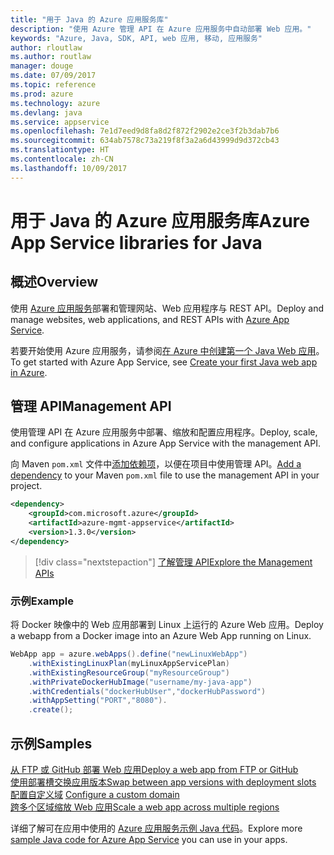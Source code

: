 ```yaml
---
title: "用于 Java 的 Azure 应用服务库"
description: "使用 Azure 管理 API 在 Azure 应用服务中自动部署 Web 应用。"
keywords: "Azure, Java, SDK, API, web 应用, 移动, 应用服务"
author: rloutlaw
ms.author: routlaw
manager: douge
ms.date: 07/09/2017
ms.topic: reference
ms.prod: azure
ms.technology: azure
ms.devlang: java
ms.service: appservice
ms.openlocfilehash: 7e1d7eed9d8fa8d2f872f2902e2ce3f2b3dab7b6
ms.sourcegitcommit: 634ab7578c73a219f8f3a2a6d43999d9d372cb43
ms.translationtype: HT
ms.contentlocale: zh-CN
ms.lasthandoff: 10/09/2017
---
```

# <a name="azure-app-service-libraries-for-java"></a><span data-ttu-id="328c5-104">用于 Java 的 Azure 应用服务库</span><span class="sxs-lookup"><span data-stu-id="328c5-104">Azure App Service libraries for Java</span></span>

## <a name="overview"></a><span data-ttu-id="328c5-105">概述</span><span class="sxs-lookup"><span data-stu-id="328c5-105">Overview</span></span>

<span data-ttu-id="328c5-106">使用 [Azure 应用服务](/azure/app-service)部署和管理网站、Web 应用程序与 REST API。</span><span class="sxs-lookup"><span data-stu-id="328c5-106">Deploy and manage websites, web applications, and REST APIs with [Azure App Service](/azure/app-service).</span></span>

<span data-ttu-id="328c5-107">若要开始使用 Azure 应用服务，请参阅[在 Azure 中创建第一个 Java Web 应用](/azure/app-service-web/app-service-web-get-started-java)。</span><span class="sxs-lookup"><span data-stu-id="328c5-107">To get started with Azure App Service, see [Create your first Java web app in Azure](/azure/app-service-web/app-service-web-get-started-java).</span></span>

## <a name="management-api"></a><span data-ttu-id="328c5-108">管理 API</span><span class="sxs-lookup"><span data-stu-id="328c5-108">Management API</span></span>

<span data-ttu-id="328c5-109">使用管理 API 在 Azure 应用服务中部署、缩放和配置应用程序。</span><span class="sxs-lookup"><span data-stu-id="328c5-109">Deploy, scale, and configure applications in Azure App Service with the management API.</span></span>

<span data-ttu-id="328c5-110">向 Maven `pom.xml` 文件中[添加依赖项](https://maven.apache.org/guides/getting-started/index.html#How_do_I_use_external_dependencies)，以便在项目中使用管理 API。</span><span class="sxs-lookup"><span data-stu-id="328c5-110">[Add a dependency](https://maven.apache.org/guides/getting-started/index.html#How_do_I_use_external_dependencies) to your Maven `pom.xml` file to use the management API in your project.</span></span>

```XML
<dependency>
    <groupId>com.microsoft.azure</groupId>
    <artifactId>azure-mgmt-appservice</artifactId>
    <version>1.3.0</version>
</dependency>
```   

> [!div class="nextstepaction"]
> [<span data-ttu-id="328c5-111">了解管理 API</span><span class="sxs-lookup"><span data-stu-id="328c5-111">Explore the Management APIs</span></span>](/java/api/overview/azure)

### <a name="example"></a><span data-ttu-id="328c5-112">示例</span><span class="sxs-lookup"><span data-stu-id="328c5-112">Example</span></span>

<span data-ttu-id="328c5-113">将 Docker 映像中的 Web 应用部署到 Linux 上运行的 Azure Web 应用。</span><span class="sxs-lookup"><span data-stu-id="328c5-113">Deploy a webapp from a Docker image into an Azure Web App running on Linux.</span></span>

```java
WebApp app = azure.webApps().define("newLinuxWebApp")
    .withExistingLinuxPlan(myLinuxAppServicePlan)
    .withExistingResourceGroup("myResourceGroup")
    .withPrivateDockerHubImage("username/my-java-app")
    .withCredentials("dockerHubUser","dockerHubPassword")
    .withAppSetting("PORT","8080").
    .create();
```

## <a name="samples"></a><span data-ttu-id="328c5-114">示例</span><span class="sxs-lookup"><span data-stu-id="328c5-114">Samples</span></span>

<span data-ttu-id="328c5-115">[从 FTP 或 GitHub 部署 Web 应用][1]</span><span class="sxs-lookup"><span data-stu-id="328c5-115">[Deploy a web app from FTP or GitHub][1]</span></span>  
<span data-ttu-id="328c5-116">[使用部署槽交换应用版本][2]</span><span class="sxs-lookup"><span data-stu-id="328c5-116">[Swap between app versions with deployment slots][2]</span></span>  
<span data-ttu-id="328c5-117">[配置自定义域][3] </span><span class="sxs-lookup"><span data-stu-id="328c5-117">[Configure a custom domain][3] </span></span>  
<span data-ttu-id="328c5-118">[跨多个区域缩放 Web 应用][4]</span><span class="sxs-lookup"><span data-stu-id="328c5-118">[Scale a web app across multiple regions][4]</span></span>   

<span data-ttu-id="328c5-119">详细了解可在应用中使用的 [Azure 应用服务示例 Java 代码](https://azure.microsoft.com/resources/samples/?platform=java&term=appservice)。</span><span class="sxs-lookup"><span data-stu-id="328c5-119">Explore more [sample Java code for Azure App Service](https://azure.microsoft.com/resources/samples/?platform=java&term=appservice) you can use in your apps.</span></span>

[1]: ../docs-ref-conceptual/java-sdk-configure-webapp-sources.md
[2]: https://azure.microsoft.com/resources/samples/app-service-java-manage-staging-and-production-slots-for-web-apps/
[3]: https://azure.microsoft.com/resources/samples/app-service-java-manage-web-apps-with-custom-domains/
[4]: https://azure.microsoft.com/resources/samples/app-service-java-scale-web-apps-on-linux/
